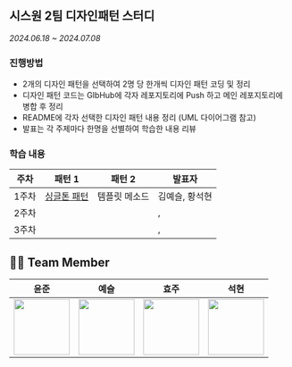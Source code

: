 ## 시스원 2팀 디자인패턴 스터디
*2024.06.18 ~ 2024.07.08*

### 진행방법
- 2개의 디자인 패턴을 선택하여 2명 당 한개씩 디자인 패턴 코딩 및 정리
- 디자인 패턴 코드는 GIbHub에 각자 레포지토리에 Push 하고 메인 레포지토리에 병합 후 정리
- README에 각자 선택한 디자인 패턴 내용 정리 (UML 다이어그램 참고)
- 발표는 각 주제마다 한명을 선별하여 학습한 내용 리뷰

### 학습 내용
| 주차 | 패턴 1 | 패턴 2 |  발표자  |
| ---- | ---- | ---- | ---- |
| 1주차 | [싱글톤 패턴](https://github.com/YoonJoony/DesignPattern/tree/master/day1/smuhsh) | 템플릿 메소드 | 김예슬, 황석현  |
| 2주차 |   |   | ,   |
| 3주차 |   |   | ,   |

## 💁🏻 Team Member
|윤준|예슬|효주|석현|
|------|---|---|---|
|<a href="https://github.com/YoonJoony"><img src="https://github.com/YangYunSeok/Co-De/assets/110625854/d41777d4-f452-44ea-bae0-1b2f21996459" style="width:100px; height:100px;"></a>|<a href="https://github.com/kys0411"><img src="https://avatars.githubusercontent.com/u/62236238?v=4" style="width:100px; height:100px;"></a>|<a href="https://github.com/Leehyoju97"><img src="https://avatars.githubusercontent.com/u/83864280?v=4" style="width:100px; height:100px;"></a>|<a href="https://github.com/smuhsh"><img src="https://avatars.githubusercontent.com/u/49484645?v=4" style="width:100px; height:100px;"></a>|
